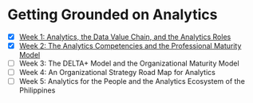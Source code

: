 # Getting Grounded on Analytics

- [x] [Week 1: Analytics, the Data Value Chain, and the Analytics Roles](./week-1.md)
- [x] [Week 2: The Analytics Competencies and the Professional Maturity Model](./week-2.md)
- [ ] Week 3: The DELTA+ Model and the Organizational Maturity Model
- [ ] Week 4: An Organizational Strategy Road Map for Analytics
- [ ] Week 5: Analytics for the People and the Analytics Ecosystem of the Philippines
